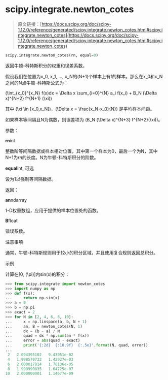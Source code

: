 # scipy.integrate.newton_cotes

> 原文链接：[https://docs.scipy.org/doc/scipy-1.12.0/reference/generated/scipy.integrate.newton_cotes.html#scipy.integrate.newton_cotes](https://docs.scipy.org/doc/scipy-1.12.0/reference/generated/scipy.integrate.newton_cotes.html#scipy.integrate.newton_cotes)

```py
scipy.integrate.newton_cotes(rn, equal=0)
```

返回牛顿-科特斯积分的权重和误差系数。

假设我们在位置为x_0, x_1, …, x_N的(N+1)个样本上有f的样本。那么在x_0和x_N之间的N点牛顿-科特斯公式为：

\(\int_{x_0}^{x_N} f(x)dx = \Delta x \sum_{i=0}^{N} a_i f(x_i) + B_N (\Delta x)^{N+2} f^{N+1} (\xi)\)

其中 \(\xi \in [x_0,x_N]\)，\(\Delta x = \frac{x_N-x_0}{N}\) 是平均样本间距。

如果样本等间隔且N为偶数，则误差项为 \(B_N (\Delta x)^{N+3} f^{N+2}(\xi)\)。

参数：

**rn**int

整数阶等间隔数据或样本相对位置，其中第一个样本为0，最后一个为N，其中N+1为*rn*的长度。N为牛顿-科特斯积分的阶数。

**equal**int, 可选

设为1以强制等间隔数据。

返回：

**an**ndarray

1-D权重数组，应用于提供的样本位置处的函数。

**B**float

错误系数。

注意事项

通常，牛顿-科特斯规则用于较小的积分区域，并且使用复合规则返回总积分。

示例

计算在[0, \(\pi\)]内sin(x)的积分：

```py
>>> from scipy.integrate import newton_cotes
>>> import numpy as np
>>> def f(x):
...     return np.sin(x)
>>> a = 0
>>> b = np.pi
>>> exact = 2
>>> for N in [2, 4, 6, 8, 10]:
...     x = np.linspace(a, b, N + 1)
...     an, B = newton_cotes(N, 1)
...     dx = (b - a) / N
...     quad = dx * np.sum(an * f(x))
...     error = abs(quad - exact)
...     print('{:2d}  {:10.9f}  {:.5e}'.format(N, quad, error))
...
 2   2.094395102   9.43951e-02
 4   1.998570732   1.42927e-03
 6   2.000017814   1.78136e-05
 8   1.999999835   1.64725e-07
10   2.000000001   1.14677e-09 
```
